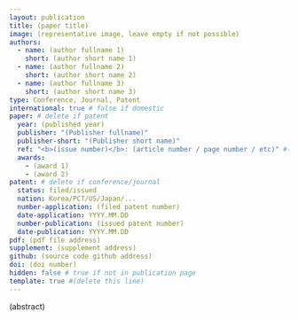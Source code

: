 ```yaml
---
layout: publication
title: (paper title)
image: (representative image, leave empty if not possible)
authors:
  - name: (author fullname 1)
    short: (author short name 1)
  - name: (author fullname 2)
    short: (author short name 2)
  - name: (author fullname 3)
    short: (author short name 3)
type: Conference, Journal, Patent
international: true # false if domestic
paper: # delete if patent
  year: (published year)
  publisher: "(Publisher fullname)"
  publisher-short: "(Publisher short name)"
  ref: "<b>(issue number)</b>: (article number / page number / etc)" #(leave empty if not possible)
  awards:
    - (award 1)
    - (award 2)
patent: # delete if conference/journal
  status: filed/issued
  nation: Korea/PCT/US/Japan/...
  number-application: (filed patent number)
  date-application: YYYY.MM.DD
  number-publication: (issued patent number)
  date-publication: YYYY.MM.DD
pdf: (pdf file address)
supplement: (supplement address)
github: (source code github address)
doi: (doi number)
hidden: false # true if not in publication page
template: true #(delete this line)
---
```


(abstract)